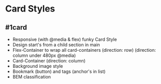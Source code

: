 # Card Styles

## #1card

- Responsive (with @media & flex) funky Card Style
- Design start's from a child section in main
- Flex-Container to wrap all card-containers (direction: row) (direction: column under 480px @media)
- Card-Container (direction: column)
- Background image style
- Bookmark (button) and tags (anchor's in list)
- BEM classification
